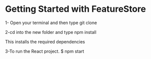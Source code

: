# Getting Started with FeatureStore

1- Open your terminal and then type
    git clone 

2-cd into the new folder and type
   npm install

   This installs the required dependencies

3-To run the React project.
    $ npm start
